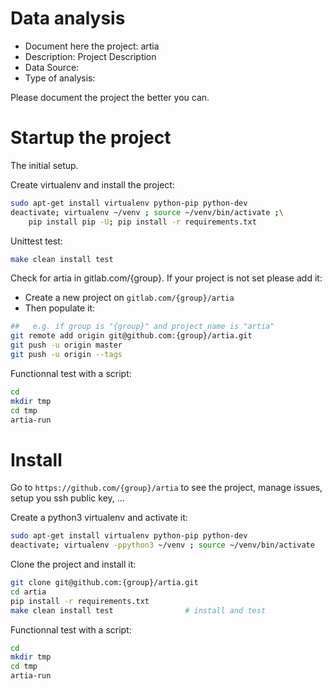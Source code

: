 # Data analysis
- Document here the project: artia
- Description: Project Description
- Data Source:
- Type of analysis:

Please document the project the better you can.

# Startup the project

The initial setup.

Create virtualenv and install the project:
```bash
sudo apt-get install virtualenv python-pip python-dev
deactivate; virtualenv ~/venv ; source ~/venv/bin/activate ;\
    pip install pip -U; pip install -r requirements.txt
```

Unittest test:
```bash
make clean install test
```

Check for artia in gitlab.com/{group}.
If your project is not set please add it:

- Create a new project on `gitlab.com/{group}/artia`
- Then populate it:

```bash
##   e.g. if group is "{group}" and project_name is "artia"
git remote add origin git@github.com:{group}/artia.git
git push -u origin master
git push -u origin --tags
```

Functionnal test with a script:

```bash
cd
mkdir tmp
cd tmp
artia-run
```

# Install

Go to `https://github.com/{group}/artia` to see the project, manage issues,
setup you ssh public key, ...

Create a python3 virtualenv and activate it:

```bash
sudo apt-get install virtualenv python-pip python-dev
deactivate; virtualenv -ppython3 ~/venv ; source ~/venv/bin/activate
```

Clone the project and install it:

```bash
git clone git@github.com:{group}/artia.git
cd artia
pip install -r requirements.txt
make clean install test                # install and test
```
Functionnal test with a script:

```bash
cd
mkdir tmp
cd tmp
artia-run
```
